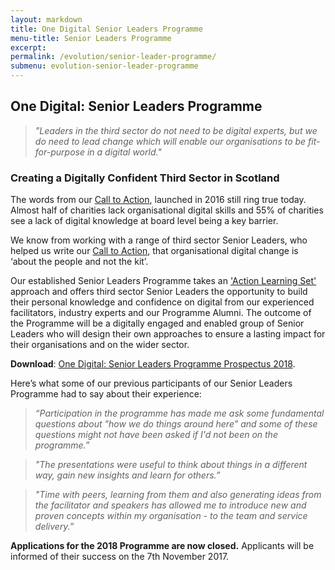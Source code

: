 ```yaml
---
layout: markdown
title: One Digital Senior Leaders Programme
menu-title: Senior Leaders Programme
excerpt:
permalink: /evolution/senior-leader-programme/
submenu: evolution-senior-leader-programme
---
```


## One Digital: Senior Leaders Programme

>*"Leaders in the third sector do not need to be digital experts, but we do need to lead change which will enable our organisations to be fit-for-purpose in a digital world."*

### Creating a Digitally Confident Third Sector in Scotland

The words from our [Call to Action](http://www.scvo.org.uk/news-campaigns-and-policy/research/digital-call-to-action/), launched in 2016 still ring true today. Almost half of charities lack organisational digital skills and 55% of charities see a lack of digital knowledge at board level being a key barrier.

We know from working with a range of third sector Senior Leaders, who helped us write our [Call to Action](http://www.scvo.org.uk/news-campaigns-and-policy/research/digital-call-to-action/), that organisational digital change is ‘about the people and not the kit’.

Our established Senior Leaders Programme takes an <a href="https://www.bond.org.uk/data/files/resources/463/No-5.1-Action-Learning-Sets.pdf">'Action Learning Set'</a> approach and offers third sector Senior Leaders the opportunity to build their personal knowledge and confidence on digital from our experienced facilitators, industry experts and our Programme Alumni. The outcome of the Programme will be a digitally engaged and enabled group of Senior Leaders who will design their own approaches to ensure a lasting impact for their organisations and on the wider sector.

**Download**: [One Digital: Senior Leaders Programme Prospectus 2018](/files/Senior_Leaders_Programme_2018_Prospectus_v4.pdf).

Here’s what some of our previous participants of our Senior Leaders Programme had to say about their experience:

>*“Participation in the programme has made me ask some fundamental questions about "how we do things around here" and some of these questions might not have been asked if I'd not been on the programme.”*

>*"The presentations were useful to think about things in a different way, gain new insights and learn for others.”*

>*"Time with peers, learning from them and also generating ideas from the facilitator and speakers has allowed me to introduce new and proven concepts within my organisation - to the team and service delivery.”*

**Applications for the 2018 Programme are now closed.**  Applicants will be informed of their success on the 7th November 2017.
